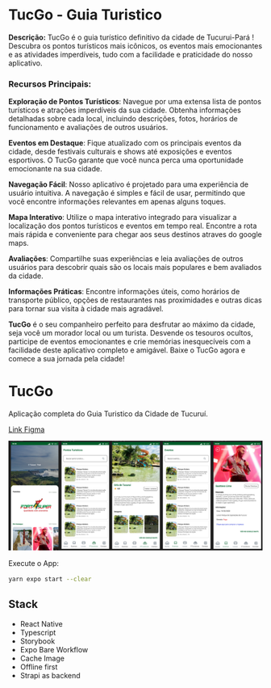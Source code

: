 
# TucGo - Guia Turistico


**Descrição:**
TucGo é o guia turístico definitivo da cidade de Tucurui-Pará ! Descubra os pontos turísticos mais icônicos, os eventos mais emocionantes e as atividades imperdíveis, tudo com a facilidade e praticidade do nosso aplicativo.

### Recursos Principais:

**Exploração de Pontos Turísticos**: Navegue por uma extensa lista de pontos turísticos e atrações imperdíveis da sua cidade. Obtenha informações detalhadas sobre cada local, incluindo descrições, fotos, horários de funcionamento e avaliações de outros usuários.

**Eventos em Destaque**: Fique atualizado com os principais eventos da cidade, desde festivais culturais e shows até exposições e eventos esportivos. O TucGo garante que você nunca perca uma oportunidade emocionante na sua cidade.

**Navegação Fácil**: Nosso aplicativo é projetado para uma experiência de usuário intuitiva. A navegação é simples e fácil de usar, permitindo que você encontre informações relevantes em apenas alguns toques.

**Mapa Interativo**: Utilize o mapa interativo integrado para visualizar a localização dos pontos turísticos e eventos em tempo real. Encontre a rota mais rápida e conveniente para chegar aos seus destinos atraves do google maps.

**Avaliações**: Compartilhe suas experiências e leia avaliações de outros usuários para descobrir quais são os locais mais populares e bem avaliados da cidade.

**Informações Práticas**: Encontre informações úteis, como horários de transporte público, opções de restaurantes nas proximidades e outras dicas para tornar sua visita à cidade mais agradável.

**TucGo** é o seu companheiro perfeito para desfrutar ao máximo da cidade, seja você um morador local ou um turista. Desvende os tesouros ocultos, participe de eventos emocionantes e crie memórias inesquecíveis com a facilidade deste aplicativo completo e amigável. Baixe o TucGo agora e comece a sua jornada pela cidade!

# TucGo
Aplicação completa do Guia Turistico da Cidade de Tucuruí.

[Link Figma](https://www.figma.com/file/h3QaD3qpo2INaEkfqjY8Hh/Aplicativo-Guia-Tucuru%C3%AD?type=design&node-id=0-1&mode=design&t=KfpZ3SPooCja0wcD-0)

![App Screenshot](.github/cover.png)



Execute o App:

```bash
yarn expo start --clear
```
## Stack

- React Native
- Typescript
- Storybook
- Expo Bare Workflow
- Cache Image
- Offline first
- Strapi as backend



